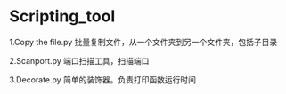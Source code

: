 # Scripting_tool

1.Copy the file.py 批量复制文件，从一个文件夹到另一个文件夹，包括子目录

2.Scanport.py 端口扫描工具，扫描端口

3.Decorate.py 简单的装饰器。负责打印函数运行时间